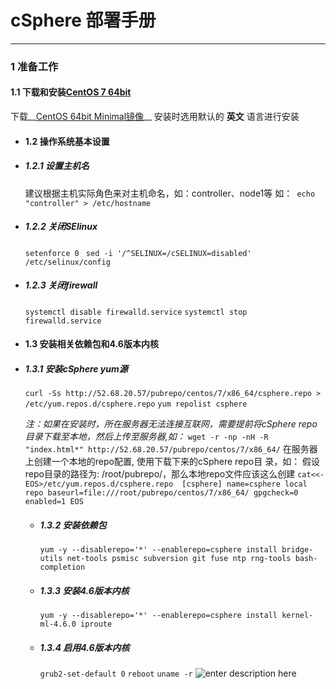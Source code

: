 # cSphere 部署手册 
******************************************************************

### 1 准备工作
#### 1.1 下载和安装[CentOS 7 64bit](http://mirrors.aliyun.com/centos/7/isos/x86_64/CentOS-7-x86_64-Minimal-1611.iso) 

下载__[CentOS 64bit Minimal镜像](http://mirrors.aliyun.com/centos/7/isos/x86_64/CentOS-7-x86_64-Minimal-1611.iso)__  安装时选用默认的 __英文__ 语言进行安装
* #### 1.2 操作系统基本设置
 
* ##### 1.2.1 设置主机名
  建议根据主机实际角色来对主机命名，如：controller、node1等
  如：``` echo "controller" > /etc/hostname```
* ##### 1.2.2 关闭SElinux
    
  ```setenforce 0 ``` 
  ``` sed -i '/^SELINUX=/cSELINUX=disabled' /etc/selinux/config ```
      
* ##### 1.2.3 关闭firewall
  ``` systemctl disable firewalld.service ```
  ``` systemctl stop firewalld.service ```
* #### 1.3 安装相关依赖包和4.6版本内核
    
* ##### 1.3.1 安装cSphere yum源
  ``` curl -Ss http://52.68.20.57/pubrepo/centos/7/x86_64/csphere.repo > /etc/yum.repos.d/csphere.repo ```
  ``` yum repolist csphere ```
           
  *注：如果在安装时，所在服务器无法连接互联网，需要提前将cSphere repo目录下载至本地，然后上传至服务器,如：* 
   ``` wget -r -np -nH -R "index.html*" http://52.68.20.57/pubrepo/centos/7/x86_64/ ```
       在服务器上创建一个本地的repo配置, 使用下载下来的cSphere repo目  录，如：   假设repo目录的路径为:  /root/pubrepo/，那么本地repo文件应该这么创建
             ``` cat<<-EOS>/etc/yum.repos.d/csphere.repo 
              [csphere]
              name=csphere local repo
              baseurl=file:///root/pubrepo/centos/7/x86_64/
              gpgcheck=0
              enabled=1
              EOS
              ```
     * ##### 1.3.2 安装依赖包
       ``` yum -y --disablerepo='*' --enablerepo=csphere install bridge-utils net-tools psmisc subversion git fuse ntp rng-tools bash-completion ```
    * ##### 1.3.3 安装4.6版本内核
         ``` yum -y --disablerepo='*' --enablerepo=csphere install kernel-ml-4.6.0 iproute ```
         
     * ##### 1.3.4 启用4.6版本内核
          ``` grub2-set-default 0 ```
          ``` reboot ```
          ``` uname -r ```
      ![enter description here][1]
         


  [1]: ./images/4.6%E5%86%85%E6%A0%B8.png "4.6内核.png"
  
               